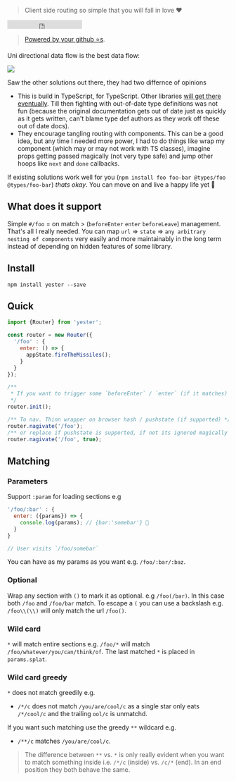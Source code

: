 > Client side routing so simple that you will fall in love ❤️

<iframe src="https://ghbtns.com/github-btn.html?user=basarat&repo=yester&type=star&count=true" frameborder="0" scrolling="0" width="170px" height="20px"></iframe>

> [Powered by your github ⭐s](https://github.com/basarat/yester/stargazers).

Uni directional data flow is the best data flow: 

![](https://raw.githubusercontent.com/basarat/yester/master/docs/uni-directional.png)

Saw the other solutions out there, they had two differnce of opinions

* This is build in TypeScript, for TypeScript. Other libraries [will get there eventually](http://staltz.com/all-js-libraries-should-be-authored-in-typescript.html). Till then fighting with out-of-date type definitions was not fun (because the original documentation gets out of date just as quickly as it gets written, can't blame type def authors as they work off these out of date docs).
* They encourage tangling routing with components. This can be a good idea, but any time I needed more power, I had to do things like wrap my component (which may or may not work with TS classes), imagine props getting passed magically (not very type safe) and jump other hoops like `next` and `done` callbacks.

If existing solutions work well for you (`npm install foo foo-bar @types/foo @types/foo-bar`) *thats okay*. You can move on and live a happy life yet 🌹

## What does it support

Simple `#/foo` = on match > (`beforeEnter` `enter` `beforeLeave`) management. That's all I really needed. You can map `url` => `state` => `any arbitrary nesting of components` very easily and more maintainably in the long term instead of depending on hidden features of some library.

## Install 

```
npm install yester --save
```

## Quick 

```js
import {Router} from 'yester';

const router = new Router({
  '/foo' : {
    enter: () => {
      appState.fireTheMissiles();
    }
  }
});

/** 
 * If you want to trigger some `beforeEnter` / `enter` (if it matches)
 */
router.init();

/** To nav. Thinn wrapper on browser hash / pushstate (if supported) */
router.nagivate('/foo');
/** or replace if pushstate is supported, if not its ignored magically */
router.nagivate('/foo', true);
```

## Matching 

### Parameters

Support `:param` for loading sections e.g

```js
'/foo/:bar' : {
  enter: ({params}) => {
    console.log(params); // {bar:'somebar'} 🍻
  }
}

// User visits `/foo/somebar`
```
You can have as my params as you want e.g. `/foo/:bar/:baz`.

### Optional

Wrap any section with `()` to mark it as optional. e.g `/foo(/bar)`. In this case both `/foo` and `/foo/bar` match. To escape a `(` you can use a backslash e.g. `/foo\\(\\)` will only match the url `/foo()`.

### Wild card

`*` will match entire sections e.g. `/foo/*` will match `/foo/whatever/you/can/think/of`. The last matched `*` is placed in `params.splat`.

### Wild card greedy

`*` does not match greedily e.g. 

* `/*/c` does not match `/you/are/cool/c` as a single star only eats `/*/cool/c` and the trailing `ool/c` is unmatchd.

If you want such matching use the greedy `**` wildcard e.g.

* `/**/c` matches `/you/are/cool/c`. 

> The difference between `**` vs. `*` is only really evident when you want to match something inside i.e. `/*/c` (inside) vs. `/c/*` (end). In an end position they both behave the same.


